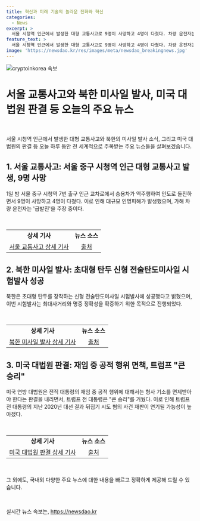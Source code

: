 ```yaml
---
title: 혁신과 미래 기술의 놀라운 진화와 혁신
categories:
  - News
excerpt: >
  서울 시청역 인근에서 발생한 대형 교통사고로 9명이 사망하고 4명이 다쳤다. 차량 운전자는 급발진을 주장하며 경찰에 검거됐으며, 사상자 수 증가 가능성도 거론되고 있다. 한편, 북한이 초대형 탄두를 장착한 신형 전술탄도미사일 시험발사에 성공했다고 보도됐다. 또한, 의대 교수들의 휴진이 지속되고 있으며, 전국 대부분 지역에 돌풍과 함께 강한 비가 내릴 것으로 예상되고 있다. 미국 대법원은 전직 대통령의 재임 중 공적 행위에 대해서는 면책 특권이 있음을 판결했고, 바이든 대통령 측이 후원자들을 안심시키기 위한 노력을 기울이고 있다. 마지막으로, 삼성전자 노조가 8일부터 총파업을 선언했다.
feature_text: >
  서울 시청역 인근에서 발생한 대형 교통사고로 9명이 사망하고 4명이 다쳤다. 차량 운전자는 급발진을 주장하며 경찰에 검거됐으며, 사상자 수 증가 가능성도 거론되고 있다. 한편, 북한이 초대형 탄두를 장착한 신형 전술탄도미사일 시험발사에 성공했다고 보도됐다. 또한, 의대 교수들의 휴진이 지속되고 있으며, 전국 대부분 지역에 돌풍과 함께 강한 비가 내릴 것으로 예상되고 있다. 미국 대법원은 전직 대통령의 재임 중 공적 행위에 대해서는 면책 특권이 있음을 판결했고, 바이든 대통령 측이 후원자들을 안심시키기 위한 노력을 기울이고 있다. 마지막으로, 삼성전자 노조가 8일부터 총파업을 선언했다.
image: 'https://newsdao.kr/res/images/meta/newsdao_breakingnews.jpg'
---
```


<p><img src="https://newsdao.kr/res/images/meta/newsdao_breakingnews.jpg" alt="cryptoinkorea 속보" /></p>

<h1 data-ke-size="size26">서울 교통사고와 북한 미사일 발사, 미국 대법원 판결 등 오늘의 주요 뉴스</h1>

<p data-ke-size="size16">&nbsp;</p>

<p data-ke-size="size16">서울 시청역 인근에서 발생한 대형 교통사고와 북한의 미사일 발사 소식, 그리고 미국 대법원의 판결 등 오늘 하루 동안 전 세계적으로 주목받는 주요 뉴스들을 살펴보겠습니다.</p>

<h2 data-ke-size="size24">1. <b>서울 교통사고: 서울 중구 시청역 인근 대형 교통사고 발생, 9명 사망</b></h2>

<p data-ke-size="size16">1일 밤 서울 중구 시청역 7번 출구 인근 교차로에서 승용차가 역주행하여 인도로 돌진하면서 9명이 사망하고 4명이 다쳤다. 이로 인해 대규모 인명피해가 발생했으며, 가해 차량 운전자는 '급발진'을 주장 중이다.</p>

<p data-ke-size="size16">&nbsp;</p>

<table>
    <tbody>
        <tr>
            <td style="text-align: center; height: 17px;"><b>상세 기사</b></td>
            <td style="text-align: center; height: 17px;"><b>뉴스 소스</b></td>
        </tr>
        <tr>
            <td style="text-align: center; height: 16px;"><a href="https://www.yna.co.kr/view/AKR20240701175252004">서울 교통사고 상세 기사</a></td>
            <td style="text-align: center; height: 16px;"><a href="https://www.yna.co.kr/view/AKR20240701175252004">출처</a></td>
        </tr>
    </tbody>
</table>

<h2 data-ke-size="size24">2. <b>북한 미사일 발사: 초대형 탄두 신형 전술탄도미사일 시험발사 성공</b></h2>

<p data-ke-size="size16">북한은 초대형 탄두를 장착하는 신형 전술탄도미사일 시험발사에 성공했다고 밝혔으며, 이번 시험발사는 최대사거리와 명중 정확성을 확증하기 위한 목적으로 진행되었다.</p>

<p data-ke-size="size16">&nbsp;</p>

<table>
    <tbody>
        <tr>
            <td style="text-align: center; height: 17px;"><b>상세 기사</b></td>
            <td style="text-align: center; height: 17px;"><b>뉴스 소스</b></td>
        </tr>
        <tr>
            <td style="text-align: center; height: 16px;"><a href="https://www.yna.co.kr/view/AKR20240702010900504">북한 미사일 발사 상세 기사</a></td>
            <td style="text-align: center; height: 16px;"><a href="https://www.yna.co.kr/view/AKR20240702010900504">출처</a></td>
        </tr>
    </tbody>
</table>

<h2 data-ke-size="size24">3. <b>미국 대법원 판결: 재임 중 공적 행위 면책, 트럼프 "큰 승리"</b></h2>

<p data-ke-size="size16">미국 연방 대법원은 전직 대통령의 재임 중 공적 행위에 대해서는 형사 기소를 면제받아야 한다는 판결을 내리면서, 트럼프 전 대통령은 "큰 승리"를 거뒀다. 이로 인해 트럼프 전 대통령의 지난 2020년 대선 결과 뒤집기 시도 혐의 사건 재판이 연기될 가능성이 높아졌다.</p>

<p data-ke-size="size16">&nbsp;</p>

<table>
    <tbody>
        <tr>
            <td style="text-align: center; height: 17px;"><b>상세 기사</b></td>
            <td style="text-align: center; height: 17px;"><b>뉴스 소스</b></td>
        </tr>
        <tr>
            <td style="text-align: center; height: 16px;"><a href="https://www.yna.co.kr/view/AKR20240701177053071">미국 대법원 판결 상세 기사</a></td>
            <td style="text-align: center; height: 16px;"><a href="https://www.yna.co.kr/view/AKR20240701177053071">출처</a></td>
        </tr>
    </tbody>
</table>

<p data-ke-size="size16">&nbsp;</p>

<p data-ke-size="size16">그 외에도, 국내외 다양한 주요 뉴스에 대한 내용을 빠르고 정확하게 제공해 드릴 수 있습니다.</p>

<p data-ke-size="size16">&nbsp;</p>
실시간 뉴스 속보는, <a href="https://newsdao.kr" rel="dofollow">https://newsdao.kr</a>


